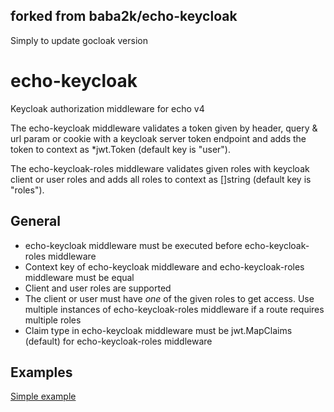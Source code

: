 ## forked from baba2k/echo-keycloak
Simply to update gocloak version

# echo-keycloak
Keycloak authorization middleware for echo v4

The echo-keycloak middleware validates a token given by header, query & url param or cookie with a keycloak server token endpoint and adds the token to context as *jwt.Token (default key is "user").

The echo-keycloak-roles middleware validates given roles with keycloak client or user roles and adds all roles to context as []string (default key is "roles").

## General
* echo-keycloak middleware must be executed before echo-keycloak-roles middleware
* Context key of echo-keycloak middleware and echo-keycloak-roles middleware must be equal
* Client and user roles are supported
* The client or user must have *one* of the given roles to get access. Use multiple instances of echo-keycloak-roles middleware if a route requires multiple roles
* Claim type in echo-keycloak middleware must be jwt.MapClaims (default) for echo-keycloak-roles middleware 

## Examples
[Simple example](./example/main.go)